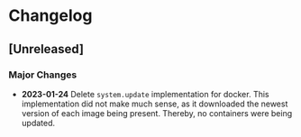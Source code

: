 # Changelog
## [Unreleased]
### Major Changes
* **2023-01-24** Delete `system.update` implementation for docker.
  This implementation did not make much sense,
  as it downloaded the newest version of each image being present.
  Thereby, no containers were being updated.